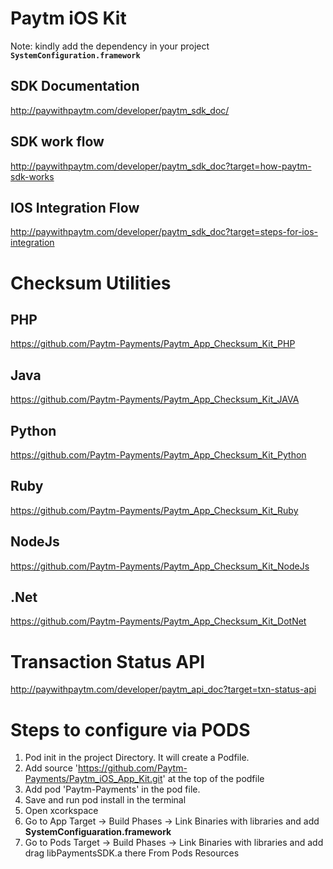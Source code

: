 # Paytm iOS Kit

Note: kindly add the dependency in your project **`SystemConfiguration.framework`**

## SDK Documentation
http://paywithpaytm.com/developer/paytm_sdk_doc/

## SDK work flow
http://paywithpaytm.com/developer/paytm_sdk_doc?target=how-paytm-sdk-works

## IOS Integration Flow
http://paywithpaytm.com/developer/paytm_sdk_doc?target=steps-for-ios-integration



# Checksum Utilities

## PHP
https://github.com/Paytm-Payments/Paytm_App_Checksum_Kit_PHP

## Java
https://github.com/Paytm-Payments/Paytm_App_Checksum_Kit_JAVA

## Python
https://github.com/Paytm-Payments/Paytm_App_Checksum_Kit_Python

## Ruby
https://github.com/Paytm-Payments/Paytm_App_Checksum_Kit_Ruby

## NodeJs
https://github.com/Paytm-Payments/Paytm_App_Checksum_Kit_NodeJs

## .Net
https://github.com/Paytm-Payments/Paytm_App_Checksum_Kit_DotNet



# Transaction Status API
http://paywithpaytm.com/developer/paytm_api_doc?target=txn-status-api

# Steps to configure via PODS
1. Pod init in the project Directory. It will create a Podfile.
2. Add source 'https://github.com/Paytm-Payments/Paytm_iOS_App_Kit.git' at the top of the podfile
3. Add pod 'Paytm-Payments' in the pod file.
4. Save and run pod install in the terminal
5. Open xcorkspace
6. Go to App Target -> Build Phases -> Link Binaries with libraries and add **SystemConfiguaration.framework**
7. Go to Pods Target -> Build Phases -> Link Binaries with libraries and add drag libPaymentsSDK.a there From Pods Resources
